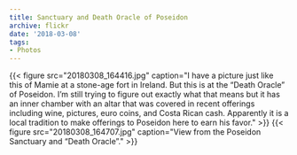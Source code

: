 ```yaml
---
title: Sanctuary and Death Oracle of Poseidon
archive: flickr
date: '2018-03-08'
tags:
- Photos
---
```

{{< figure src="20180308_164416.jpg" caption="I have a picture just like this of Mamie at a stone-age fort in Ireland. But this is at the “Death Oracle” of Poseidon. I’m still trying to figure out exactly what that means but it has an inner chamber with an altar that was covered in recent offerings including wine, pictures, euro coins, and Costa Rican cash. Apparently it is a local tradition to make offerings to Poseidon here to earn his favor." >}}
{{< figure src="20180308_164707.jpg" caption="View from the Poseidon Sanctuary and “Death Oracle”." >}}
